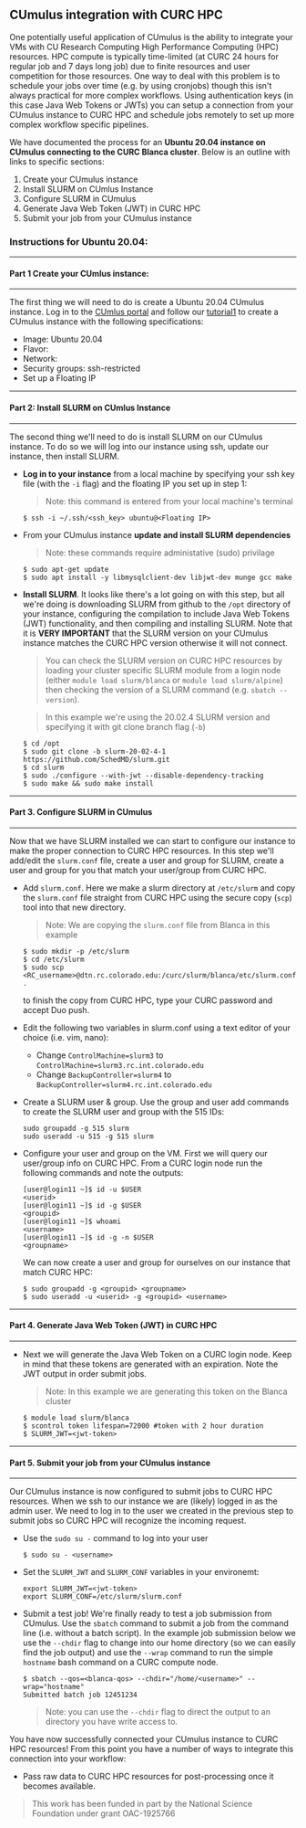 


## CUmulus integration with CURC HPC 

One potentially useful application of CUmulus is the ability to integrate your VMs with CU Research Computing High Performance Computing (HPC) resources. HPC compute is typically time-limited (at CURC 24 hours for regular job and 7 days long job) due to finite resources and user competition for those resources. One way to deal with this problem is to schedule your jobs over time (e.g. by using cronjobs) though this isn't always practical for more complex workflows. Using authentication keys (in this case Java Web Tokens or JWTs) you can setup a connection from your CUmulus instance to CURC HPC and schedule jobs remotely to set up more complex workflow specific pipelines. 

We have documented the process for an **Ubuntu 20.04 instance on CUmulus connecting to the CURC Blanca cluster**. Below is an outline with links to specific sections:
1. Create your CUmulus instance
2. Install SLURM on CUmlus Instance
3. Configure SLURM in CUmulus
4. Generate Java Web Token (JWT) in CURC HPC
5. Submit your job from your CUmulus instance 

### Instructions for Ubuntu 20.04:

---
####  Part 1 Create your CUmlus instance:
---
The first thing we will need to do is create a Ubuntu 20.04 CUmulus instance. Log in to the [CUmlus portal](https://cumulus.rc.colorado.edu) and follow our [tutorial1](./cumulus1) to create a CUmulus instance with the following specifications: 
* Image: Ubuntu 20.04 
* Flavor: 
* Network: 
* Security groups: ssh-restricted
* Set up a Floating IP

---
####  Part 2: Install SLURM on CUmlus Instance
---
The second thing we'll need to do is install SLURM on our CUmulus instance. To do so we will log into our instance using ssh, update our instance, then install SLURM. 

* **Log in to your instance** from a local machine by specifying your ssh key file (with the `-i` flag) and the floating IP you set up in step 1:
	> Note: this command is entered from your local machine's terminal
	```
	$ ssh -i ~/.ssh/<ssh_key> ubuntu@<Floating IP>
	```
* From your CUmulus instance **update and install SLURM dependencies** 
	> Note: these commands require administative (sudo) privilage
	```
	$ sudo apt-get update
	$ sudo apt install -y libmysqlclient-dev libjwt-dev munge gcc make
	```
* **Install SLURM**. It looks like there's a lot going on with this step, but all we're doing is downloading SLURM from github to the `/opt` directory of your instance, configuring the compilation to include Java Web Tokens (JWT) functionality, and then compiling and installing SLURM. Note that it is **VERY IMPORTANT** that the SLURM version on your CUmulus instance matches the CURC HPC version otherwise it will not connect. 

	> You can check the SLURM version on CURC HPC resources by loading your cluster specific SLURM module from a login node (either `module load slurm/blanca` or `module load slurm/alpine`) then checking the version of a SLURM command (e.g. `sbatch --version`). 

	> In this example we're using the 20.02.4 SLURM version and specifying it with git clone branch flag (`-b`)
	```
	$ cd /opt
	$ sudo git clone -b slurm-20-02-4-1 https://github.com/SchedMD/slurm.git
	$ cd slurm
	$ sudo ./configure --with-jwt --disable-dependency-tracking
	$ sudo make && sudo make install
	```
---
####  Part 3. Configure SLURM in CUmulus
---
Now that we have SLURM installed we can start to configure our instance to make the proper connection to CURC HPC resources. In this step we'll add/edit the `slurm.conf` file, create a user and group for SLURM, create a user and group for you that match your user/group from CURC HPC.  

* Add `slurm.conf`. Here we make a slurm directory at `/etc/slurm` and copy the `slurm.conf` file straight from CURC HPC using the secure copy (`scp`) tool into that new directory.

	> Note: We are copying the `slurm.conf` file from Blanca in this example
	```
	$ sudo mkdir -p /etc/slurm
	$ cd /etc/slurm
	$ sudo scp <RC_username>@dtn.rc.colorado.edu:/curc/slurm/blanca/etc/slurm.conf . 
	```
	to finish the copy from CURC HPC, type your CURC password and accept Duo push.

* Edit the following two variables in slurm.conf using a text editor of your choice (i.e. vim, nano):
	* Change `ControlMachine=slurm3` to `ControlMachine=slurm3.rc.int.colorado.edu`
	* Change `BackupController=slurm4` to `BackupController=slurm4.rc.int.colorado.edu`

* Create a SLURM user & group. Use the group and user add commands to create the SLURM user and group with the 515 IDs:
	```
	sudo groupadd -g 515 slurm
	sudo useradd -u 515 -g 515 slurm
	```

* Configure your user and group on the VM. First we will query our user/group info on CURC HPC. From a CURC login node run the following commands and note the outputs: 
	```
	[user@login11 ~]$ id -u $USER
	<userid>
	[user@login11 ~]$ id -g $USER
	<groupid>
	[user@login11 ~]$ whoami
	<username>
	[user@login11 ~]$ id -g -n $USER
	<groupname>
	```

	We can now create a user and group for ourselves on our instance that match CURC HPC:
	```
	$ sudo groupadd -g <groupid> <groupname> 
	$ sudo useradd -u <userid> -g <groupid> <username> 
	```

---
####  Part 4. Generate Java Web Token (JWT) in CURC HPC 
---
* Next we will generate the Java Web Token on a CURC login node. Keep in mind that these tokens are generated with an expiration. Note the JWT output in order submit jobs.
	> Note: In this example we are generating this token on the Blanca cluster 
	```
	$ module load slurm/blanca
	$ scontrol token lifespan=72000 #token with 2 hour duration
	$ SLURM_JWT=<jwt-token>
	```

---
####  Part 5. Submit your job from your CUmulus instance 
---
Our CUmulus instance is now configured to submit jobs to CURC HPC resources. When we ssh to our instance we are (likely) logged in as the admin user. We need to log in to the user we created in the previous step to submit jobs so CURC HPC will recognize the incoming request.

* Use the `sudo su -` command to log into your user 
	```
	$ sudo su - <username> 
	```
* Set the `SLURM_JWT` and `SLURM_CONF` variables in your environemt:
	```
	export SLURM_JWT=<jwt-token>
	export SLURM_CONF=/etc/slurm/slurm.conf
	```
* Submit a test job! We're finally ready to test a job submission from CUmulus. Use the `sbatch` command to submit a job from the command line (i.e. without a batch script). In the example job submission below we use the `--chdir` flag to change into our home directory (so we can easily find the job output) and use the `--wrap` command to run the simple `hostname` bash command on a CURC compute node.

	```
	$ sbatch --qos=<blanca-qos> --chdir="/home/<username>" --wrap="hostname"
	Submitted batch job 12451234
	```
	> Note: you can use the `--chdir` flag to direct the output to an directory you have write access to.

You have now successfully connected your CUmulus instance to CURC HPC resources! From this point you have a number of ways to integrate this connection into your workflow:
* Pass raw data to CURC HPC resources for post-processing once it becomes available.


		
> This work has been funded in part by the National Science Foundation under grant OAC-1925766

